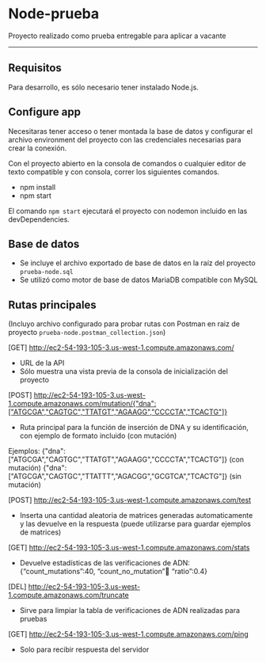 # Node-prueba

Proyecto realizado como prueba entregable para aplicar a vacante

---
## Requisitos

Para desarrollo, es sólo necesario tener instalado Node.js.

## Configure app
Necesitaras tener acceso o tener montada la base de datos y configurar el archivo environment del proyecto con las credenciales
necesarias para crear la conexión.

Con el proyecto abierto en la consola de comandos o cualquier editor de texto compatible y con consola,
correr los siguientes comandos.

- npm install
- npm start

El comando `npm start` ejecutará el proyecto con nodemon incluido en las devDependencies.

## Base de datos
- Se incluye el archivo exportado de base de datos en la raíz del proyecto `prueba-node.sql`
- Se utilizó como motor de base de datos MariaDB compatible con MySQL

## Rutas principales
(Incluyo archivo configurado para probar rutas con Postman en raiz de proyecto `prueba-node.postman_collection.json`)

[GET] http://ec2-54-193-105-3.us-west-1.compute.amazonaws.com/
- URL de la API
- Sólo muestra una vista previa de la consola de inicialización del proyecto

[POST] http://ec2-54-193-105-3.us-west-1.compute.amazonaws.com/mutation/{"dna":["ATGCGA","CAGTGC","TTATGT","AGAAGG","CCCCTA","TCACTG"]}
- Ruta principal para la función de inserción de DNA y su identificación, con ejemplo de formato incluido (con mutación)

Ejemplos: 
{"dna":["ATGCGA","CAGTGC","TTATGT","AGAAGG","CCCCTA","TCACTG"]} (con mutación)
{"dna":["ATGCGA","CAGTGC","TTATTT","AGACGG","GCGTCA","TCACTG"]} (sin mutación)

[POST] http://ec2-54-193-105-3.us-west-1.compute.amazonaws.com/test
- Inserta una cantidad aleatoria de matrices generadas automaticamente y las devuelve en la respuesta
(puede utilizarse para guardar ejemplos de matrices)

[GET] http://ec2-54-193-105-3.us-west-1.compute.amazonaws.com/stats
- Devuelve estadísticas de las verificaciones de ADN: {“count_mutations”:40, “count_no_mutation”:100: “ratio”:0.4}

[DEL] http://ec2-54-193-105-3.us-west-1.compute.amazonaws.com/truncate
- Sirve para limpiar la tabla de verificaciones de ADN realizadas para pruebas

[GET] http://ec2-54-193-105-3.us-west-1.compute.amazonaws.com/ping
- Solo para recibir respuesta del servidor